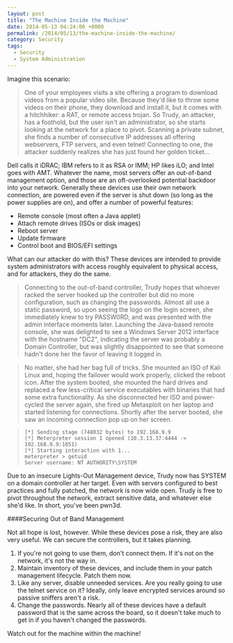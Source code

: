 ```yaml
---
layout: post
title: "The Machine Inside the Machine"
date: 2014-05-13 04:24:00 +0000
permalink: /2014/05/13/the-machine-inside-the-machine/
category: Security
tags:
  - Security
  - System Administration
---
```

Imagine this scenario:
> One of your employees visits a site offering a program to download videos from a popular video site.  Because they'd like to throw some videos on their phone, they download and install it, but it comes with a hitchhiker: a RAT, or remote access trojan.  So Trudy, an attacker, has a foothold, but the user isn't an administrator, so she starts looking at the network for a place to pivot.  Scanning a private subnet, she finds a number of consecutive IP addresses all offering webservers, FTP servers, and even telnet!  Connecting to one, the attacker suddenly realizes she has just found her golden ticket...

Dell calls it iDRAC; IBM refers to it as RSA or IMM; HP likes iLO; and Intel goes with AMT.  Whatever the name, most servers offer an out-of-band management option, and those are an oft-overlooked potential backdoor into your network.  Generally these devices use their own network connection, are powered even if the server is shut down (so long as the power supplies are on), and offer a number of powerful features:

- Remote console (most often a Java applet)
- Attach remote drives (ISOs or disk images)
- Reboot server
- Update firmware
- Control boot and BIOS/EFI settings

What can our attacker do with this?  These devices are intended to provide system administrators with access roughly equivalent to physical access, and for attackers, they do the same.

> Connecting to the out-of-band controller, Trudy hopes that whoever racked the server hooked up the controller but did no more configuration, such as changing the passwords.  Almost all use a static password, so upon seeing the logo on the login screen, she immediately knew to try PASSW0RD, and was presented with the admin interface moments later.  Launching the Java-based remote console, she was delighted to see a Windows Server 2012 interface with the hostname "DC2", indicating the server was probably a Domain Controller, but was slightly disappointed to see that someone hadn't done her the favor of leaving it logged in.

>No matter, she had her bag full of tricks.  She mounted an ISO of Kali Linux and, hoping the failover would work properly, clicked the reboot icon.  After the system booted, she mounted the hard drives and replaced a few less-critical service executables with binaries that had some extra functionality.  As she disconnected her ISO and power-cycled the server again, she fired up Metasploit on her laptop and started listening for connections.  Shortly after the server booted, she saw an incoming connection pop up on her screen.

>     [*] Sending stage (748032 bytes) to 192.168.9.9
>     [*] Meterpreter session 1 opened (10.3.13.37:4444 -> 192.168.9.9:1051)
>     [*] Starting interaction with 1...
>     meterpreter > getuid
>     Server username: NT AUTHORITY\SYSTEM

Due to an insecure Lights-Out Management device, Trudy now has SYSTEM on a domain controller at her target.  Even with servers configured to best practices and fully patched, the network is now wide open.  Trudy is free to pivot throughout the network, extract sensitive data, and whatever else she'd like.  In short, you've been pwn3d.

####Securing Out of Band Management

Not all hope is lost, however.  While these devices pose a risk, they are also very useful.  We can secure the controllers, but it takes planning.

1. If you're not going to use them, don't connect them.  If it's not on the network, it's not the way in.
2. Maintain inventory of these devices, and include them in your patch management lifecycle.  Patch them now.
3. Like any server, disable unneeded services.  Are you really going to use the telnet service on it?  Ideally, only leave encrypted services around so passive sniffers aren't a risk.
4. Change the passwords.  Nearly all of these devices have a default password that is the same across the board, so it doesn't take much to get in if you haven't changed the passwords.

Watch out for the machine within the machine!
